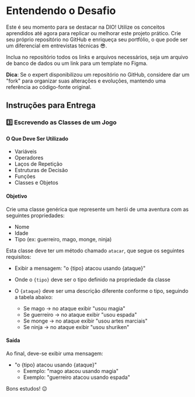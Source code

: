 # Entendendo o Desafio

Este é seu momento para se destacar na DIO! Utilize os conceitos aprendidos até agora para replicar ou melhorar este projeto prático. Crie seu próprio repositório no GitHub e enriqueça seu portfólio, o que pode ser um diferencial em entrevistas técnicas 😎.

Inclua no repositório todos os links e arquivos necessários, seja um arquivo de banco de dados ou um link para um template no Figma.

**Dica**: Se o expert disponibilizou um repositório no GitHub, considere dar um "fork" para organizar suas alterações e evoluções, mantendo uma referência ao código-fonte original.

## Instruções para Entrega

### 3️⃣ Escrevendo as Classes de um Jogo

#### O Que Deve Ser Utilizado

- Variáveis
- Operadores
- Laços de Repetição
- Estruturas de Decisão
- Funções
- Classes e Objetos

#### Objetivo

Crie uma classe genérica que represente um herói de uma aventura com as seguintes propriedades:

- Nome
- Idade
- Tipo (ex: guerreiro, mago, monge, ninja)

Esta classe deve ter um método chamado `atacar`, que segue os seguintes requisitos:

- Exibir a mensagem: "o {tipo} atacou usando {ataque}"
- Onde o `{tipo}` deve ser o tipo definido na propriedade da classe
- O `{ataque}` deve ser uma descrição diferente conforme o tipo, seguindo a tabela abaixo:

  - Se mago -> no ataque exibir "usou magia"
  - Se guerreiro -> no ataque exibir "usou espada"
  - Se monge -> no ataque exibir "usou artes marciais"
  - Se ninja -> no ataque exibir "usou shuriken"

#### Saída

Ao final, deve-se exibir uma mensagem:

- "o {tipo} atacou usando {ataque}"
  - Exemplo: "mago atacou usando magia"
  - Exemplo: "guerreiro atacou usando espada"

Bons estudos! 😉
